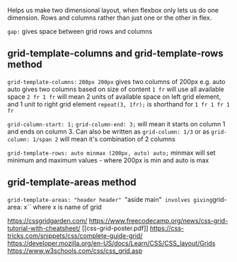 Helps us make two dimensional layout, when flexbox only lets us do one dimension. Rows and columns rather than just one or the other in flex.

`gap:` gives space between grid rows and columns

## grid-template-columns and grid-template-rows method

`grid-template-columns:`
`200px 200px` gives two columns of 200px
e.g. auto auto gives two columns based on size of content
`1 fr` will use all available space
`2 fr 1 fr` will mean 2 units of available space on left grid element, and 1 unit to right grid element
`repeat(3, 1fr);` is shorthand for `1 fr 1 fr 1 fr`

`grid-column-start: 1;`
`grid-column-end: 3;` will mean it starts on column 1 and ends on column 3.
Can also be written as `grid-column: 1/3`
or as `grid-column: 1/span 2` will mean it's combination of 2 columns

`grid-template-rows: auto minmax (200px, auto) auto;`
minmax will set minimum and maximum values - where 200px is min and auto is max

## grid-template-areas method

`grid-template-areas: "header header"
`"aside main"`
involves giving`grid-area: x`` where x is name of grid

https://cssgridgarden.com/
https://www.freecodecamp.org/news/css-grid-tutorial-with-cheatsheet/
[[css-grid-poster.pdf]]
https://css-tricks.com/snippets/css/complete-guide-grid/
https://developer.mozilla.org/en-US/docs/Learn/CSS/CSS_layout/Grids
https://www.w3schools.com/css/css_grid.asp

